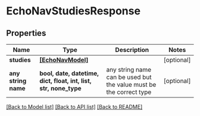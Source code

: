 # EchoNavStudiesResponse


## Properties
Name | Type | Description | Notes
------------ | ------------- | ------------- | -------------
**studies** | [**[EchoNavModel]**](EchoNavModel.md) |  | [optional] 
**any string name** | **bool, date, datetime, dict, float, int, list, str, none_type** | any string name can be used but the value must be the correct type | [optional]

[[Back to Model list]](../README.md#documentation-for-models) [[Back to API list]](../README.md#documentation-for-api-endpoints) [[Back to README]](../README.md)


